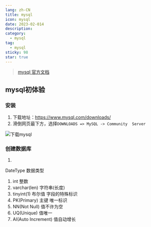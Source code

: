 ```yaml
---
lang: zh-CN
title: mysql
icon: mysql
date: 2023-02-014
description:
category:
  - mysql
tag:
  - mysql
sticky: 98
star: true
---
```


> [mysql 官方文档](https://docs.oracle.com/en-us/iaas/mysql-database/doc/getting-started.html)

## mysql初体验

### 安装
1. 下载地址：https://www.mysql.com/downloads/
2. 滑倒网页最下方，选择`DOWNLOADS => MySQL -> Community  Server`

![下载mysql](/assets/node/mysql/xia_zai_mysql.png)

### 创建数据库
1. 

DateType 数据类型
1. int 整数
2. varchar(len) 字符串(长度)
3. tinyint(1) 布尔值
字段的特殊标识
1. PK(Primary) 主键 唯一标识
2. NN(Not Null) 值不许为空
3. UQ(Unique) 值唯一
4. AI(Auto Increment) 值自动增长